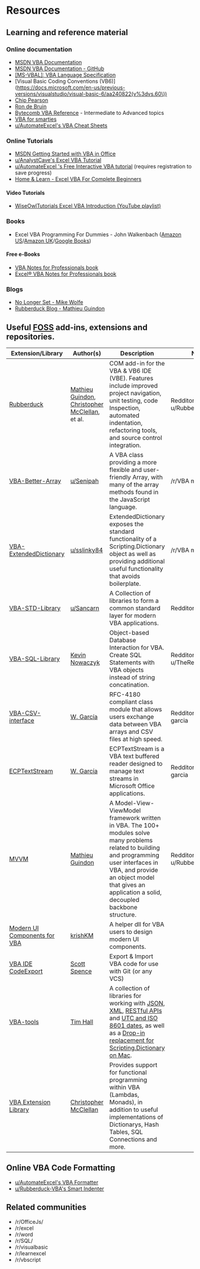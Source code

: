 # Resources

## Learning and reference material
### Online documentation
 * [MSDN VBA Documentation](https://msdn.microsoft.com/en-us/vba/office-vba-reference)
 * [MSDN VBA Documentation - GitHub](https://github.com/MicrosoftDocs/VBA-Docs)
 * [[MS-VBAL]: VBA Language Specification](https://docs.microsoft.com/en-gb/openspecs/microsoft_general_purpose_programming_languages/ms-vbal/d5418146-0bd2-45eb-9c7a-fd9502722c74)
 * [Visual Basic Coding Conventions (VB6)](https://docs.microsoft.com/en-us/previous-versions/visualstudio/visual-basic-6/aa240822(v%3dvs.60\))
 * [Chip Pearson](http://www.cpearson.com/Excel/topic.aspx)
 * [Ron de Bruin](https://www.rondebruin.nl/index.htm)
 * [Bytecomb VBA Reference](https://bytecomb.com/vba-reference/) - Intermediate to Advanced topics
 * [VBA for smarties](http://www.snb-vba.eu/inhoud_en.html)
 * [u/AutomateExcel's VBA Cheat Sheets](https://www.automateexcel.com/vba/cheatsheets/)

### Online Tutorials
 * [MSDN Getting Started with VBA in Office](https://docs.microsoft.com/en-us/office/vba/library-reference/concepts/getting-started-with-vba-in-office)
 * [u/AnalystCave's Excel VBA Tutorial](https://analystcave.com/excel-vba-tutorial/)
 * [u/AutomateExcel 's Free Interactive VBA tutorial](https://www.automateexcel.com/learn-vba-tutorial/) (requires registration to save progress)
 * [Home &amp; Learn - Excel VBA For Complete Beginners](http://www.homeandlearn.org/)

#### Video Tutorials
* [WiseOwlTutorials Excel VBA Introduction (YouTube playlist)](https://www.youtube.com/playlist?list=PLNIs-AWhQzckr8Dgmgb3akx_gFMnpxTN5)

### Books
 * Excel VBA Programming For Dummies - John Walkenbach ([Amazon US](https://www.amazon.com/Excel-Programming-Dummies-John-Walkenbach/dp/1119077397/)/[Amazon UK](https://www.amazon.co.uk/Excel-VBA-Programming-Dummies-4th/dp/1119077397/)/[Google Books](https://books.google.co.uk/books/about/Excel_VBA_Programming_For_Dummies.html?id=1dwqBwAAQBAJ))

#### Free e-Books
 * [VBA Notes for Professionals book](https://goalkicker.com/VBABook/)
 * [Excel® VBA Notes for Professionals book](https://goalkicker.com/ExcelVBABook/) 


### Blogs
 * [No Longer Set - Mike Wolfe](https://nolongerset.com/)
 * [Rubberduck Blog - Mathieu Guindon](https://rubberduckvba.wordpress.com)


## Useful [FOSS](https://en.wikipedia.org/wiki/Free_and_open-source_software) add-ins, extensions and repositories.
| Extension/Library                                                                       | Author(s)                                                                                                            | Description                                                                                                                                                                                                                                                                                                                                                                      | Notes                          |
|-----------------------------------------------------------------------------------------|----------------------------------------------------------------------------------------------------------------------|----------------------------------------------------------------------------------------------------------------------------------------------------------------------------------------------------------------------------------------------------------------------------------------------------------------------------------------------------------------------------------|--------------------------------|
| [Rubberduck](http://rubberduckvba.com/)                                                 | [Mathieu Guindon](https://github.com/retailcoder), [Christopher McClellan](https://github.com/rubberduck203), et al. | COM add-in for the VBA & VB6 IDE (VBE). Features include improved project navigation, unit testing, code Inspection, automated indentation, refactoring tools, and source control integration.                                                                                                                                                                                   | Redditor u/Rubberduck-VBA   |
| [VBA-Better-Array](https://github.com/Senipah/VBA-Better-Array)                         | [u/Senipah](https://github.com/Senipah)                                                                              | A VBA class providing a more flexible and user-friendly Array, with many of the array methods found in the JavaScript language.                                                                                                                                                                                                                                                  | /r/VBA mod                     |
| [VBA-ExtendedDictionary](https://github.com/SSlinky/VBA-ExtendedDictionary)                         | [u/sslinky84](https://github.com/SSlinky/)                                                                              | ExtendedDictionary exposes the standard functionality of a Scripting.Dictionary object as well as providing additional useful functionality that avoids boilerplate. | /r/VBA mod                     |
| [VBA-STD-Library](https://github.com/sancarn/VBA-STD-Library)                          | [u/Sancarn](https://github.com/sancarn)                                                            | A Collection of libraries to form a common standard layer for modern VBA applications.| Redditor u/Sancarn                               | 
| [VBA-SQL-Library](https://github.com/Beakerboy/VBA-SQL-Library)                         | [Kevin Nowaczyk](https://github.com/Beakerboy)                                                                       | Object-based Database Interaction for VBA. Create SQL Statements with VBA objects instead of string concatination. | Redditor u/TheRealBeakerboy |
| [VBA-CSV-interface](https://github.com/ws-garcia/VBA-CSV-interface)                  | [W. García](https://github.com/ws-garcia)                                                                         | RFC-4180 compliant class module that allows users exchange data between VBA arrays and CSV files at high speed. | Redditor u/ws-garcia |
| [ECPTextStream](https://github.com/ws-garcia/ECPTextStream)                  | [W. García](https://github.com/ws-garcia)                                                                         | ECPTextStream is a VBA text buffered reader designed to manage text streams in Microsoft Office applications. | Redditor u/ws-garcia |
| [MVVM](https://github.com/rubberduck-vba/MVVM)                  | [Mathieu Guindon](https://github.com/retailcoder) | A Model-View-ViewModel framework written in VBA. The 100+ modules solve many problems related to building and programming user interfaces in VBA, and provide an object model that gives an application a solid, decoupled backbone structure. | Redditor u/Rubberduck-VBA |
| [Modern UI Components for VBA](https://github.com/krishKM/Modern-UI-Components-for-VBA) | [krishKM](https://github.com/krishKM)                                                                                | A helper dll for VBA users to design modern UI components.                                                                                                                                                                                                                                                                                                                       |                                |
| [VBA IDE CodeExport](https://github.com/spences10/VBA-IDE-Code-Export)                  | [Scott Spence](https://github.com/spences10)                                                                         | Export & Import VBA code for use with Git (or any VCS)                                                                                                                                                                                                                                                                                                                           |                                |
| [VBA-tools](https://github.com/VBA-tools)                                               | [Tim Hall](https://github.com/timhall)                                                                               | A collection of libraries for working with [JSON](https://github.com/VBA-tools/VBA-JSON), [XML](https://github.com/VBA-tools/VBA-XML), [RESTful APIs](https://github.com/VBA-tools/VBA-Web) and [UTC and ISO 8601 dates](https://github.com/VBA-tools/VBA-UTC), as well as a [Drop-in replacement for Scripting.Dictionary on Mac](https://github.com/VBA-tools/VBA-Dictionary). |                                |
| [VBA Extension Library](https://github.com/rubberduck203/VBEX)                          | [Christopher McClellan](https://github.com/rubberduck203)                                                            | Provides support for functional programming within VBA (Lambdas, Monads), in addition to useful implementations of Dictionarys, Hash Tables, SQL Connections and more.                                                                                                                                                                                                           |                                |

## Online VBA Code Formatting
* [u/AutomateExcel's VBA Formatter](https://www.automateexcel.com/vba-code-indenter/)
* [u/Rubberduck-VBA's Smart Indenter](http://rubberduckvba.com/indentation)


## Related communities
* /r/OfficeJs/
* /r/excel
* /r/word
* /r/SQL/
* /r/visualbasic
* /r/learnexcel
* /r/vbscript